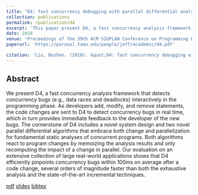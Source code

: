 ```yaml
---
title: "D4: fast concurrency debugging with parallel differential analysis."
collection: publications
permalink: /publication/d4
excerpt: 'This paper present D4, a fast concurrency analysis framework that detects concurrency bugs interactively in the programming phase.'
date: 2018
venue: 'Proceedings of the 39th ACM SIGPLAN Conference on Programming Language Design and Implementation (PLDI).'
paperurl: 'https://parasol.tamu.edu/people/jeff/academic/d4.pdf'

citation: 'Liu, Bozhen. (2018). &quot;D4: fast concurrency debugging with parallel differential analysis.&quot; <i>PLDI</i>. 1(1).'=
---
```


## Abstract
We present D4, a fast concurrency analysis framework that
detects concurrency bugs (e.g., data races and deadlocks)
interactively in the programming phase. As developers add,
modify, and remove statements, the code changes are sent
to D4 to detect concurrency bugs in real time, which in
turn provides immediate feedback to the developer of the
new bugs. The cornerstone of D4 includes a novel system
design and two novel parallel differential algorithms that
embrace both change and parallelization for fundamental
static analyses of concurrent programs. Both algorithms
react to program changes by memoizing the analysis results
and only recomputing the impact of a change in parallel.
Our evaluation on an extensive collection of large real-world
applications shows that D4 efficiently pinpoints concurrency
bugs within 100ms on average after a code change, several
orders of magnitude faster than both the exhaustive analysis
and the state-of-the-art incremental techniques.

[pdf](https://parasol.tamu.edu/people/jeff/academic/d4.pdf)
[slides](https://github.com/april1989/april1989.github.io/blob/master/files/pldi18.pdf)
[bibtex](https://github.com/april1989/april1989.github.io/blob/master/files/d4.bib)
